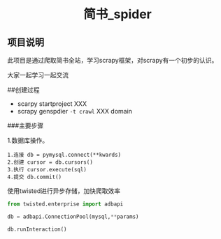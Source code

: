 # <center>简书_spider</center>

## 项目说明
<p>此项目是通过爬取简书全站，学习scrapy框架，对scrapy有一个初步的认识。</p>

<P>大家一起学习一起交流</p>


##创建过程

+ scarpy startproject XXX
+ scrapy genspdier `-t crawl` XXX domain

###主要步骤   

1.数据库操作。     
     
    1.连接 db = pymysql.connect(**kwards)     
    2.创建 cursor = db.cursors()    
    3.执行 cursor.execute(sql)     
    4.提交 db.commit()      

使用twisted进行异步存储，加快爬取效率  
```python  
from twisted.enterprise import adbapi

db = adbapi.ConnectionPool(mysql,**params)

db.runInteraction()

```

	